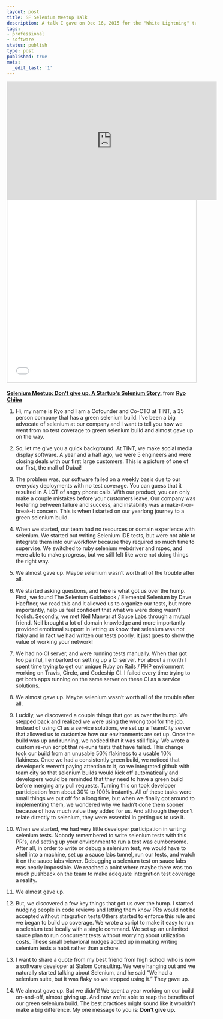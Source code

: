 ```yaml
---
layout: post
title: SF Selenium Meetup Talk
description: A talk I gave on Dec 16, 2015 for the "White Lightning" talks for the SF Selenium Meetup. These slides describe the tips and techniques we used to get a green selenium build for our startup of 30 people. 
tags:
- professional
- software
status: publish
type: post
published: true
meta:
  _edit_last: '1'
---
```

<p style="text-align:center;">
<iframe width="560" height="315" src="https://www.youtube.com/embed/Ps9SORiEOO4?rel=0" frameborder="0" allowfullscreen></iframe>

<iframe src="//www.slideshare.net/slideshow/embed_code/key/i7dVzWQhoFDdXm" width="595" height="485" frameborder="0" marginwidth="0" marginheight="0" scrolling="no" style="border:1px solid #CCC; border-width:1px; margin-bottom:5px; max-width: 100%;" allowfullscreen> </iframe> <div style="margin-bottom:5px"> <strong> <a href="//www.slideshare.net/RyoChiba/selenium-meetup-dont-give-up-a-startups-selenium-story" title="Selenium Meetup: Don&#x27;t give up. A Startup&#x27;s Selenium
Story." target="_blank">Selenium Meetup: Don&#x27;t give up. A Startup&#x27;s Selenium Story.</a> </strong> from <strong><a href="//www.slideshare.net/RyoChiba" target="_blank">Ryo Chiba</a></strong> </div>
</p>

1. Hi, my name is Ryo and I am a Cofounder and Co-CTO at TINT, a 35 person company that has a green selenium build. I’ve been a big advocate of selenium at our company and I want to tell you how we went from no test coverage to green selenium build and almost gave up on the way.

2. So, let me give you a quick background. At TINT, we make social media display software. A year and a half ago, we were 5 engineers and were closing deals with our first large customers. This is a picture of one of our first, the mall of Dubai!

3. The problem was, our software failed on a weekly basis due to our everyday deployments with no test coverage. You can guess that it resulted in A LOT of angry phone calls. With our product, you can only make a couple mistakes before your customers leave. Our company was teetering between failure and success, and instability was a make-it-or-break-it concern. This is when I started on our yearlong journey to a green selenium build. 

4. When we started, our team had no resources or domain experience with selenium. We started out writing Selenium IDE tests, but were not able to integrate them into our workflow because they required so much time to supervise. We switched to ruby selenium webdriver and rspec, and were able to make progress, but we still felt like were not doing things the right way.

5. We almost gave up. Maybe selenium wasn’t worth all of the trouble after all.

6. We started asking questions, and here is what got us over the hump. First, we found The Selenium Guidebook / Elemental Selenium by Dave Haeffner, we read this and it allowed us to organize our tests, but more importantly, help us feel confident that what we were doing wasn't foolish. Secondly, we met Neil Manvar at Sauce Labs through a mutual friend. Neil brought a lot of domain knowledge and more importantly provided emotional support in letting us know that selenium was not flaky and in fact we had written our tests poorly. It just goes to show the value of working your network!

7. We had no CI server, and were running tests manually. When that got too painful, I embarked on setting up a CI server. For about a month I spent time trying to get our unique Ruby on Rails / PHP environment working on Travis, Circle, and Codeship CI. I failed every time trying to get both apps running on the same server on these CI as a service solutions. 

8. We almost gave up. Maybe selenium wasn’t worth all of the trouble after all.

9. Luckily, we discovered a couple things that got us over the hump. We stepped back and realized we were using the wrong tool for the job. Instead of using CI as a service solutions, we set up a TeamCity server that allowed us to customize how our environments are set up. Once the build was up and running, we noticed that it was still flaky. We wrote a custom re-run script that re-runs tests that have failed. This change took our build from an unusable 50% flakiness to a usable 10% flakiness. Once we had a consistently green build, we noticed that developer’s weren’t paying attention to it, so we integrated github with team city so that selenium builds would kick off automatically and developers would be reminded that they need to have a green build before merging any pull requests. Turning this on took developer participation from about 30% to 100% instantly. All of these tasks were small things we put off for a long time, but when we finally got around to implementing them, we wondered why we hadn’t done them sooner because of how much value they added for us. And although they don’t relate directly to selenium, they were essential in getting us to use it.

10. When we started, we had very little developer participation in writing selenium tests. Nobody remembered to write selenium tests with this PR's, and setting up your environment to run a test was cumbersome. After all, in order to write or debug a selenium test, we would have to shell into a machine, set up a sauce labs tunnel, run our tests, and watch it on the sauce labs viewer. Debugging a selenium test on sauce labs was nearly impossible. We reached a point where maybe there was too much pushback on the team to make adequate integration test coverage a reality.

11. We almost gave up.

12. But, we discovered a few key things that got us over the hump. I started nudging people in code reviews and letting them know PRs would not be accepted without integration tests.Others started to enforce this rule and we began to build up coverage. We wrote a script to make it easy to run a selenium test locally with a single command. We set up an unlimited sauce plan to run concurrent tests without worrying about utilization costs. These small behavioral nudges added up in making writing selenium tests a habit rather than a chore.

13. I want to share a quote from my best friend from high school who is now a software developer at Slalom Consulting. We were hanging out and we naturally started talking about Selenium, and he said “We had a selenium suite, but it was flaky so we stopped using it.” They gave up.

14. We almost gave up. But we didn’t! We spent a year working on our build on-and-off, almost giving up. And now we’re able to reap the benefits of our green selenium build. The best practices might sound like it wouldn’t make a big difference. My one message to you is: **Don’t give up.**
